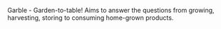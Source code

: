 Garble - Garden-to-table!
Aims to answer the questions from growing, harvesting, storing to consuming home-grown products.
